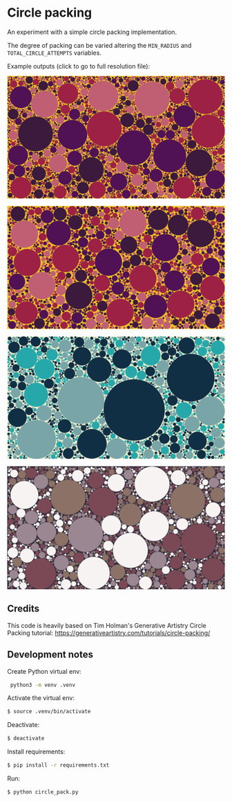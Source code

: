 # Circle packing

An experiment with a simple circle packing implementation.

The degree of packing can be varied altering the `MIN_RADIUS` and `TOTAL_CIRCLE_ATTEMPTS` variables.

Example outputs (click to go to full resolution file):

![](images/circle-pack-palette1-1.jpg)

![](images/circle-pack-palette1-2.jpg)

![](images/circle-pack-palette1-3.jpg)

![](images/circle-pack-palette1-4.jpg)

## Credits

This code is heavily based on Tim Holman's Generative Artistry Circle Packing tutorial: https://generativeartistry.com/tutorials/circle-packing/

## Development notes

Create Python virtual env:
```bash
 python3 -m venv .venv
```

Activate the virtual env:
```bash
$ source .venv/bin/activate
```

Deactivate:
```bash
$ deactivate
```

Install requirements:
```bash
$ pip install -r requirements.txt
```

Run:
```bash
$ python circle_pack.py
```
